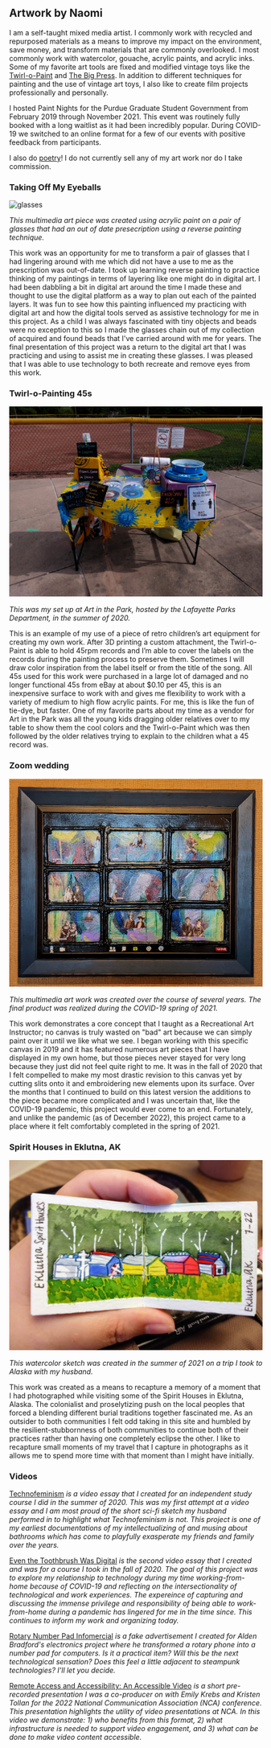 ## Artwork by Naomi
I am a self-taught mixed media artist. I commonly work with recycled and repurposed materials as a means to improve my impact on the environment, save money, and transform materials that are commonly overlooked. I most commonly work with watercolor, gouache, acrylic paints, and acrylic inks. Some of my favorite art tools are fixed and modified vintage toys like the [Twirl-o-Paint](https://www.industrialartifacts.net/products/vintage-twirl-o-paint-childrens-painting-turntable?variant=13256531771435) and [The Big Press](https://media.hibid.com/img.axd?id=4392046215&wid=&p=&ext=&w=0&h=0&t=&lp=&c=True&wt=False&sz=Max&rt=0&checksum=ZyLkULNan0e4jF917H84vMtV0qjFPo2A). In addition to different techniques for painting and the use of vintage art toys, I also like to create film projects professionally and personally.

I hosted Paint Nights for the Purdue Graduate Student Government from February 2019 through November 2021. This event was routinely fully booked with a long waitlist as it had been incredibly popular. During COVID-19 we switched to an online format for a few of our events with positive feedback from participants. 

I also do [poetry](haiku)! I do not currently sell any of my art work nor do I take commission. 

### Taking Off My Eyeballs
![glasses](glasses.png)

_This multimedia art piece was created using acrylic paint on a pair of glasses that had an out of date presecription using a reverse painting technique._

This work was an opportunity for me to transform a pair of glasses that I had lingering around with me which did not have a use to me as the prescription was out-of-date. I took up learning reverse painting to practice thinking of my paintings in terms of layering like one might do in digital art. I had been dabbling a bit in digital art around the time I made these and thought to use the digital platform as a way to plan out each of the painted layers. It was fun to see how this painting influenced my practicing with digital art and how the digital tools served as assistive technology for me in this project. As a child I was always fascinated with tiny objects and beads were no exception to this so I made the glasses chain out of my collection of acquired and found beads that I've carried around with me for years. The final presentation of this project was a return to the digital art that I was practicing and using to assist me in creating these glasses. I was pleased that I was able to use technology to both recreate and remove eyes from this work.

### Twirl-o-Painting 45s
![45s](twirl_paint.jpg)

_This was my set up at Art in the Park, hosted by the Lafayette Parks Department, in the summer of 2020._

This is an example of my use of a piece of retro children’s art equipment for creating my own work. After 3D printing a custom attachment, the Twirl-o-Paint is able to hold 45rpm records and I’m able to cover the labels on the records during the painting process to preserve them. Sometimes I will draw color inspiration from the label itself or from the title of the song. All 45s used for this work were purchased in a large lot of damaged and no longer functional 45s from eBay at about $0.10 per 45, this is an inexpensive surface to work with and gives me flexibility to work with a variety of medium to high flow acrylic paints. For me, this is like the fun of tie-dye, but faster. One of my favorite parts about my time as a vendor for Art in the Park was all the young kids dragging older relatives over to my table to show them the cool colors and the Twirl-o-Paint which was then followed by the older relatives trying to explain to the children what a 45 record was. 

### Zoom wedding
![zoom wedding art work](zoom_wedding.jpg)

_This multimedia art work was created over the course of several years. The final product was realized during the COVID-19 spring of 2021._

This work demonstrates a core concept that I taught as a Recreational Art Instructor; no canvas is truly wasted on "bad" art because we can simply paint over it until we like what we see. I began working with this specific canvas in 2019 and it has featured numerous art pieces that I have displayed in my own home, but those pieces never stayed for very long because they just did not feel quite right to me. It was in the fall of 2020 that I felt compelled to make my most drastic revision to this canvas yet by cutting slits onto it and embroidering new elements upon its surface. Over the months that I continued to build on this latest version the additions to the piece became more complicated and I was uncertain that, like the COVID-19 pandemic, this project would ever come to an end. Fortunately, and unlike the pandemic (as of December 2022), this project came to a place where it felt comfortably completed in the spring of 2021.

### Spirit Houses in Eklutna, AK
![spirit houses](spirit_houses.jpg)

_This watercolor sketch was created in the summer of 2021 on a trip I took to Alaska with my husband._

This work was created as a means to recapture a memory of a moment that I had photographed while visiting some of the Spirit Houses in Eklutna, Alaska. The colonialist and proselytizing push on the local peoples that forced a blending different burial traditions together fascinated me. As an outsider to both communities I felt odd taking in this site and humbled by the resilient-stubbornness of both communities to continue both of their practices rather than having one completely eclipse the other. I like to recapture small moments of my travel that I capture in photographs as it allows me to spend more time with that moment than I might have initially.

### Videos

[Technofeminism](https://youtu.be/VaXiNDdpK90) _is a video essay that I created for an independent study course I did in the summer of 2020. This was my first attempt at a video essay and I am most proud of the short sci-fi sketch my husband performed in to highlight what Technofeminism is not. This project is one of my earliest documentations of my intellectualizing of and musing about bathrooms which has come to playfully exasperate my friends and family over the years._

[Even the Toothbrush Was Digital](https://youtu.be/UEXgznoUKl4) _is the second video essay that I created and was for a course I took in the fall of 2020. The goal of this project was to explore my relationship to technology during my time working-from-home because of COVID-19 and reflecting on the intersectionality of technological and work experiences. The expereince of capturing and discussing the immense privilege and responsibility of being able to work-from-home during a pandemic has lingered for me in the time since. This continues to inform my work and organizing today._

[Rotary Number Pad Infomercial](https://youtu.be/16BeWr7bywQ) _is a fake advertisement I created for Alden Bradford's electronics project where he transformed a rotary phone into a number pad for computers. Is it a practical item? Will this be the next technological sensation? Does this feel a little adjacent to steampunk technologies? I'll let you decide._

[Remote Access and Accessibility: An Accessible Video](https://www.youtube.com/watch?v=oEXz5LoXmtM) _is a short pre-recorded presentation I was a co-producer on with Emily Krebs and Kristen Tollan for the 2022 National Communication Association (NCA) conference. This presentation highlights the utility of video presentations at NCA. In this video we demonstrate: 1) who benefits from this format, 2) what infrastructure is needed to support video engagement, and 3) what can be done to make video content accessible._

